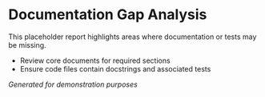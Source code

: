 # Documentation Gap Analysis

This placeholder report highlights areas where documentation or tests may be missing.

- Review core documents for required sections
- Ensure code files contain docstrings and associated tests

*Generated for demonstration purposes*
